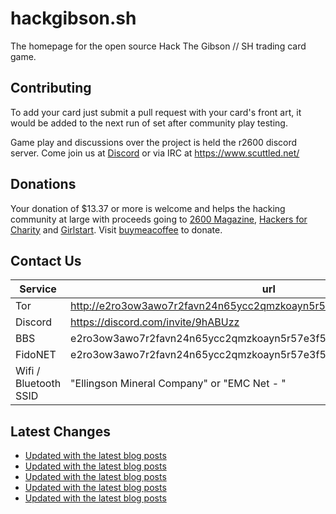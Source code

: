 # hackgibson.sh
The homepage for the open source Hack The Gibson // SH trading card game.


## Contributing

To add your card just submit a pull request with your card's front art, it would be added to the next run of set after community play testing.

Game play and discussions over the project is held the r2600 discord server. Come join us at [Discord](https://discord.com/invite/9hABUzz) or via IRC at https://www.scuttled.net/


## Donations

Your donation of $13.37 or more is welcome and helps the hacking community at large with proceeds going to [2600 Magazine](https://2600.com/), [Hackers for Charity](https://hackersforcharity.org) and [Girlstart](https://girlstart.org).  Visit [buymeacoffee](https://www.buymeacoffee.com/hackgibson.sh) to donate.


## Contact Us

Service | url
-|-
Tor | http://e2ro3ow3awo7r2favn24n65ycc2qmzkoayn5r57e3f56nvjwdcgg32ad.onion
Discord | https://discord.com/invite/9hABUzz
BBS | e2ro3ow3awo7r2favn24n65ycc2qmzkoayn5r57e3f56nvjwdcgg32ad.onion:23
FidoNET | e2ro3ow3awo7r2favn24n65ycc2qmzkoayn5r57e3f56nvjwdcgg32ad.onion:24554
Wifi / Bluetooth SSID | "Ellingson Mineral Company" or "EMC Net - <fidonet address>"

## Latest Changes
<!-- BLOG-POST-LIST:START -->
- [Updated with the latest blog posts](https://github.com/DFW2600/hackgibson.sh/commit/5a432b0d6195e3a52e095ca9a96b5e5cf327f1a0)
- [Updated with the latest blog posts](https://github.com/DFW2600/hackgibson.sh/commit/dffb4b831e1c11f94aebaa1eea8fbdbd1876c9e2)
- [Updated with the latest blog posts](https://github.com/DFW2600/hackgibson.sh/commit/a61b66fa4549d061b1543126026f74caccdb55fc)
- [Updated with the latest blog posts](https://github.com/DFW2600/hackgibson.sh/commit/8589de0e25c34bc444872968bf26065c5f022fef)
- [Updated with the latest blog posts](https://github.com/DFW2600/hackgibson.sh/commit/c3a56b3470d8f6f119aa2f886ffca10124abc962)
<!-- BLOG-POST-LIST:END -->
